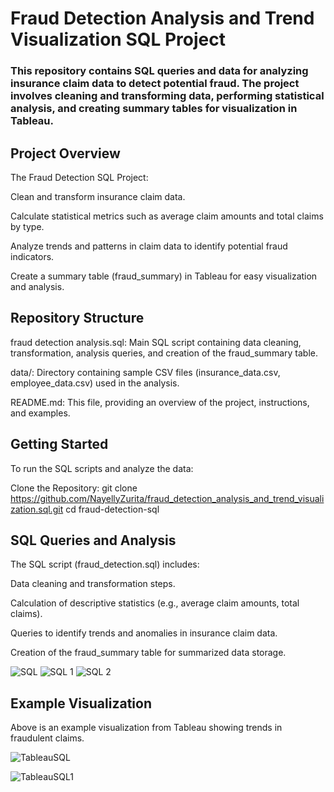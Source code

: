 # Fraud Detection Analysis and Trend Visualization SQL Project

### This repository contains SQL queries and data for analyzing insurance claim data to detect potential fraud. The project involves cleaning and transforming data, performing statistical analysis, and creating summary tables for visualization in Tableau. 

## Project Overview
The Fraud Detection SQL Project:

Clean and transform insurance claim data.

Calculate statistical metrics such as average claim amounts and total claims by type.

Analyze trends and patterns in claim data to identify potential fraud indicators.

Create a summary table (fraud_summary) in Tableau for easy visualization and analysis.

## Repository Structure
fraud detection analysis.sql: Main SQL script containing data cleaning, transformation, analysis queries, and creation of the fraud_summary table.

data/: Directory containing sample CSV files (insurance_data.csv, employee_data.csv) used in the analysis.

README.md: This file, providing an overview of the project, instructions, and examples.

## Getting Started
To run the SQL scripts and analyze the data:

Clone the Repository:
git clone https://github.com/NayellyZurita/fraud_detection_analysis_and_trend_visualization.sql.git
cd fraud-detection-sql

## SQL Queries and Analysis
The SQL script (fraud_detection.sql) includes:

Data cleaning and transformation steps.

Calculation of descriptive statistics (e.g., average claim amounts, total claims).

Queries to identify trends and anomalies in insurance claim data.

Creation of the fraud_summary table for summarized data storage.

![SQL](https://github.com/user-attachments/assets/3da830dd-7a25-4f08-8a1d-843e902291d7)
![SQL 1](https://github.com/user-attachments/assets/3887386b-10e9-456c-8b5b-da800aab8151)
![SQL 2](https://github.com/user-attachments/assets/10d279d1-e8aa-456e-8eda-9500e0600828)
## Example Visualization
Above is an example visualization from Tableau showing trends in fraudulent claims.

![TableauSQL](https://github.com/user-attachments/assets/807e59aa-9b90-4c07-ab58-776776784483)

![TableauSQL1](https://github.com/user-attachments/assets/914b859c-778d-4038-9d52-c3654e604007)


